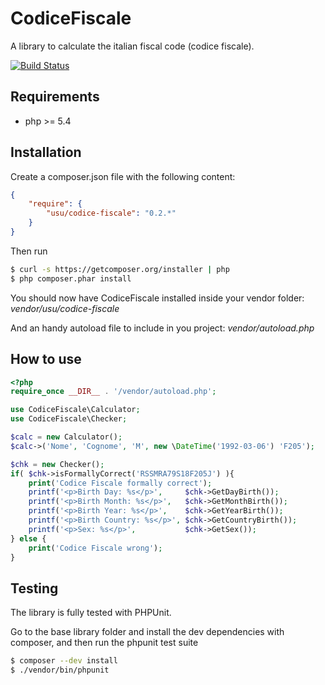 CodiceFiscale
==============

A library to calculate the italian fiscal code (codice fiscale).

[![Build Status](https://travis-ci.org/andreausu/CodiceFiscale.png?branch=master)](https://travis-ci.org/andreausu/CodiceFiscale)

Requirements
------------

- php >= 5.4

Installation
------------

Create a composer.json file with the following content:

``` json
{
    "require": {
        "usu/codice-fiscale": "0.2.*"
    }
}
```

Then run

``` bash
$ curl -s https://getcomposer.org/installer | php
$ php composer.phar install
```

You should now have CodiceFiscale installed inside your vendor folder: *vendor/usu/codice-fiscale*

And an handy autoload file to include in you project: *vendor/autoload.php*

How to use
----------

``` php
<?php
require_once __DIR__ . '/vendor/autoload.php';

use CodiceFiscale\Calculator;
use CodiceFiscale\Checker;

$calc = new Calculator();
$calc->('Nome', 'Cognome', 'M', new \DateTime('1992-03-06') 'F205');

$chk = new Checker();
if( $chk->isFormallyCorrect('RSSMRA79S18F205J') ){
    print('Codice Fiscale formally correct');
    printf('<p>Birth Day: %s</p>',     $chk->GetDayBirth());
    printf('<p>Birth Month: %s</p>',   $chk->GetMonthBirth());
    printf('<p>Birth Year: %s</p>',    $chk->GetYearBirth());
    printf('<p>Birth Country: %s</p>', $chk->GetCountryBirth());
    printf('<p>Sex: %s</p>',           $chk->GetSex());
} else {
    print('Codice Fiscale wrong');
}
```

Testing
-------

The library is fully tested with PHPUnit.

Go to the base library folder and install the dev dependencies with composer, and then run the phpunit test suite

``` bash
$ composer --dev install
$ ./vendor/bin/phpunit
```
